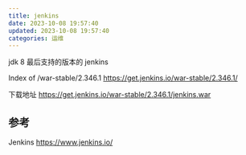 ```yaml
---
title: jenkins
date: 2023-10-08 19:57:40
updated: 2023-10-08 19:57:40
categories: 运维
---
```


jdk 8 最后支持的版本的 jenkins

Index of /war-stable/2.346.1
<https://get.jenkins.io/war-stable/2.346.1/>

下载地址
<https://get.jenkins.io/war-stable/2.346.1/jenkins.war>

## 参考

Jenkins
<https://www.jenkins.io/>
